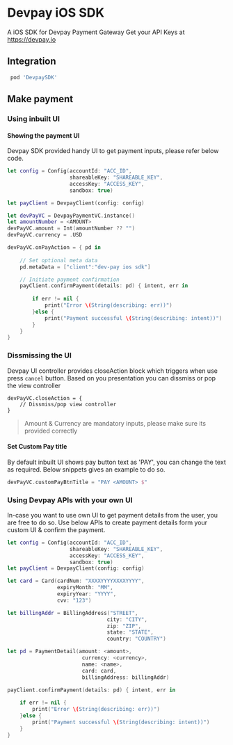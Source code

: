 # Devpay iOS SDK
A iOS SDK for Devpay Payment Gateway Get your API Keys at https://devpay.io

## Integration
```Ruby
 pod 'DevpaySDK'
```

## Make payment
### Using inbuilt UI
#### Showing the payment UI
Devpay SDK provided handy UI to get payment inputs, please refer below code.
```swift
let config = Config(accountId: "ACC_ID",
                    shareableKey: "SHAREABLE_KEY",
                    accessKey: "ACCESS_KEY",
                    sandbox: true)

let payClient = DevpayClient(config: config)

let devPayVC = DevpayPaymentVC.instance()
let amountNumber = <AMOUNT>
devPayVC.amount = Int(amountNumber ?? "")
devPayVC.currency = .USD

devPayVC.onPayAction = { pd in
    
    // Set optional meta data
    pd.metaData = ["client":"dev-pay ios sdk"]

    // Initiate payment confirmation
    payClient.confirmPayment(details: pd) { intent, err in
        
        if err != nil {
            print("Error \(String(describing: err))")
        }else {
            print("Payment successful \(String(describing: intent))")
        }
    }
}
```

### Dissmissing the UI
Devpay UI controller provides closeAction block which triggers when use press `cancel` button. Based on you presentation you can dissmiss or pop the view controller
```
devPayVC.closeAction = {
    // Dissmiss/pop view controller
}
```

> Amount & Currency are mandatory inputs, please make sure its provided correctly

#### Set Custom Pay title
By default inbuilt UI shows pay button text as 'PAY', you can change the text as required. Below snippets gives an example to do so. 
```swift
devPayVC.customPayBtnTitle = "PAY <AMOUNT> $"
```


### Using Devpay APIs with your own UI
In-case you want to use own UI to get payment details from the user, you are free to do so. Use below APIs to create payment details form your custom UI & confirm the payment.
```swift
let config = Config(accountId: "ACC_ID",
                    shareableKey: "SHAREABLE_KEY",
                    accessKey: "ACCESS_KEY",
                    sandbox: true)
let payClient = DevpayClient(config: config)

let card = Card(cardNum: "XXXXYYYYXXXXYYYY",
                expiryMonth: "MM",
                expiryYear: "YYYY",
                cvv: "123")

let billingAddr = BillingAddress("STREET",
                                city: "CITY",
                                zip: "ZIP",
                                state: "STATE",
                                country: "COUNTRY")

let pd = PaymentDetail(amount: <amount>,
                        currency: <currency>,
                        name: <name>,
                        card: card,
                        billingAddress: billingAddr)

payClient.confirmPayment(details: pd) { intent, err in
    
    if err != nil {
        print("Error \(String(describing: err))")
    }else {
        print("Payment successful \(String(describing: intent))")
    }
}

```

